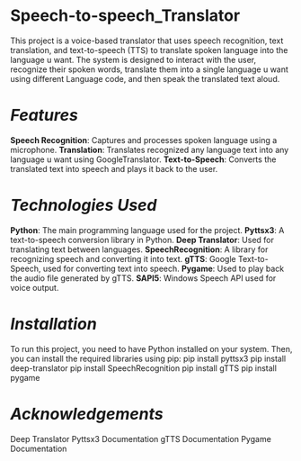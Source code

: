 # Speech-to-speech_Translator
This project is a voice-based translator that uses speech recognition, text translation, and text-to-speech (TTS) to translate spoken language into the language u want. The system is designed to interact with the user, recognize their spoken words, translate them into a single language u want using different Language code, and then speak the translated text aloud.

# *Features*
**Speech Recognition**: Captures and processes spoken language using a microphone.
**Translation**: Translates recognized any language text into any language u want using GoogleTranslator.
**Text-to-Speech**: Converts the translated text into speech and plays it back to the user.

# *Technologies Used*
**Python**: The main programming language used for the project.
**Pyttsx3**: A text-to-speech conversion library in Python.
**Deep Translator**: Used for translating text between languages.
**SpeechRecognition**: A library for recognizing speech and converting it into text.
**gTTS**: Google Text-to-Speech, used for converting text into speech.
**Pygame**: Used to play back the audio file generated by gTTS.
**SAPI5**: Windows Speech API used for voice output.

# *Installation*
To run this project, you need to have Python installed on your system. Then, you can install the required libraries using pip:
pip install pyttsx3
pip install deep-translator
pip install SpeechRecognition
pip install gTTS
pip install pygame

# *Acknowledgements*
Deep Translator
Pyttsx3 Documentation
gTTS Documentation
Pygame Documentation
